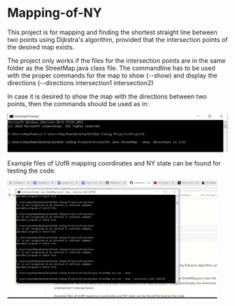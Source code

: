 # Mapping-of-NY
This project is for mapping and finding the shortest straight line between two points using Dijkstra's algorithm, provided that the intersection points of the desired map exists. 

The project only works if the files for the intersection points are in the same folder as the StreetMap.java class file. The commandline has to be used with the proper commands for the map to show (--show) and display the directions (--directions intersection1 intersection2) 

In case it is desired to show the map with the directions between two points, then the commands should be used as in:

<img src="Images/Capture.JPG">

Example files of UofR mapping coordinates and NY state can be found for testing the code. 

<img src="Images/giphy.gif">

